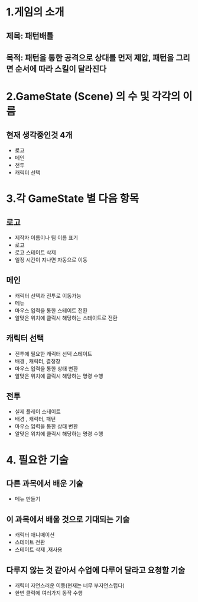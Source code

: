 # 1.게임의 소개

## 제목: 패턴배틀
## 목적: 패턴을 통한 공격으로 상대를 먼저 제압,  패턴을 그리면 순서에 따라 스킬이 달라진다




# 2.GameState (Scene) 의 수 및 각각의 이름


## 현재 생각중인것 4개
+ 로고
+ 메인
+ 전투
+ 캐릭터 선택


# 3.각 GameState 별 다음 항목

## 로고

- 제작자 이름이나 팀 이름 표기
- 로고 
- 로고 스테이트 삭제
- 일정 시간이 지나면 자동으로 이동

## 메인

- 캐릭터 선택과 전투로 이동가능
- 메뉴 
- 마우스 입력을 통한 스테이트 전환
- 알맞은 위치에 클릭시 해당하는 스테이트로 전환

## 캐릭터 선택

- 전투에 필요한 캐릭터 선택 스테이트
- 배경 , 캐릭터, 결정창
- 마우스 입력을 통한 상태 변환
- 알맞은 위치에 클릭시 해당하는 명령 수행

## 전투

- 실제 플레이 스테이트
- 배경 , 캐릭터, 패턴
- 마우스 입력을 통한 상태 변환
- 알맞은 위치에 클릭시 해당하는 명령 수행





# 4. 필요한 기술

## 다른 과목에서 배운 기술

- 메뉴 만들기


## 이 과목에서 배울 것으로 기대되는 기술

- 캐릭터 애니매이션
- 스테이트 전환
- 스테이트 삭제 ,재사용

## 다루지 않는 것 같아서 수업에 다루어 달라고 요청할 기술 

- 캐릭터 자연스러운 이동(현재는 너무 부자연스럽다)
- 한번 클릭에 여러가지 동작 수행




